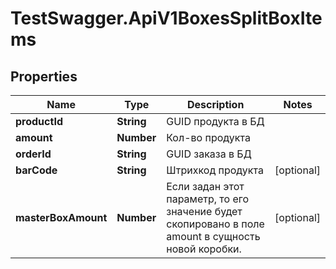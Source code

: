# TestSwagger.ApiV1BoxesSplitBoxItems

## Properties

Name | Type | Description | Notes
------------ | ------------- | ------------- | -------------
**productId** | **String** | GUID продукта в БД | 
**amount** | **Number** | Кол-во продукта | 
**orderId** | **String** | GUID заказа в БД | 
**barCode** | **String** | Штрихкод продукта | [optional] 
**masterBoxAmount** | **Number** | Если задан этот параметр, то его значение будет скопировано в поле amount в сущность новой коробки. | [optional] 


